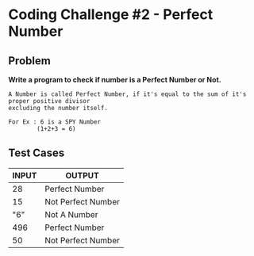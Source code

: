 # Coding Challenge #2 - Perfect Number

## Problem

**Write a program to check if number is a Perfect Number or Not.**

```
A Number is called Perfect Number, if it's equal to the sum of it's proper positive divisor
excluding the number itself.

For Ex : 6 is a SPY Number
		(1+2+3 = 6)
```

## Test Cases


| INPUT |       OUTPUT       |
|-------|--------------------|
| 28    | Perfect Number     |
| 15    | Not Perfect Number |
| "6"   | Not A Number       |
| 496   | Perfect Number     |
| 50    | Not Perfect Number |


